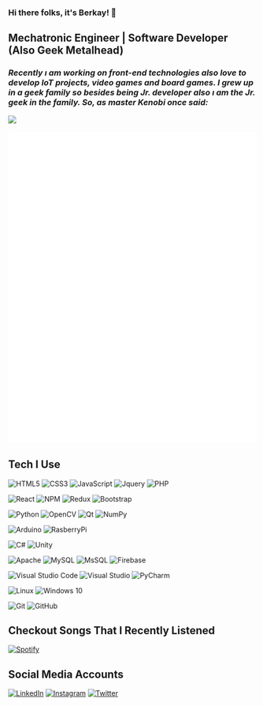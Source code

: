 ### Hi there folks, it's Berkay! :metal:

## **Mechatronic Engineer | Software Developer (Also Geek Metalhead)**
### *Recently ı am working on front-end technologies also love to develop IoT projects, video games and board games. I grew up in a geek family so besides being Jr. developer also ı am the Jr. geek in the family. So, as master Kenobi once said:*
![](https://media.giphy.com/media/Nx0rz3jtxtEre/giphy.gif)

<img src="/github-metrics.svg" alt="Metrics">

## Tech I Use

![HTML5](https://img.shields.io/badge/html5-%23E34F26.svg?style=for-the-badge&logo=html5&logoColor=white)
![CSS3](https://img.shields.io/badge/css3-%231572B6.svg?style=for-the-badge&logo=css3&logoColor=white)
![JavaScript](https://img.shields.io/badge/javascript-%23323330.svg?style=for-the-badge&logo=javascript&logoColor=%23F7DF1E)
![Jquery](https://img.shields.io/badge/jQuery-0769AD?style=for-the-badge&logo=jquery&logoColor=white)
![PHP](https://img.shields.io/badge/php-%23777BB4.svg?style=for-the-badge&logo=php&logoColor=white)

![React](https://img.shields.io/badge/react-%2320232a.svg?style=for-the-badge&logo=react&logoColor=%2361DAFB)
![NPM](https://img.shields.io/badge/NPM-%23000000.svg?style=for-the-badge&logo=npm&logoColor=white)
![Redux](https://img.shields.io/badge/redux-%23593d88.svg?style=for-the-badge&logo=redux&logoColor=white)
![Bootstrap](https://img.shields.io/badge/bootstrap-%23563D7C.svg?style=for-the-badge&logo=bootstrap&logoColor=white)


![Python](https://img.shields.io/badge/python-%2314354C.svg?style=for-the-badge&logo=python&logoColor=white)
![OpenCV](https://img.shields.io/badge/opencv-%23white.svg?style=for-the-badge&logo=opencv&logoColor=white)
![Qt](https://img.shields.io/badge/Qt-%23217346.svg?style=for-the-badge&logo=Qt&logoColor=white)
![NumPy](https://img.shields.io/badge/numpy-%23013243.svg?style=for-the-badge&logo=numpy&logoColor=white)

![Arduino](https://img.shields.io/badge/Arduino-00979D?style=for-the-badge&logo=Arduino&logoColor=white)
![RasberryPi](https://img.shields.io/badge/RASPBERRY%20PI-C51A4A.svg?&style=for-the-badge&logo=raspberry%20pi&logoColor=white)


![C#](https://img.shields.io/badge/c%23-%23239120.svg?style=for-the-badge&logo=c-sharp&logoColor=white)
![Unity](https://img.shields.io/badge/unity-%23000000.svg?style=for-the-badge&logo=unity&logoColor=white)

![Apache](https://img.shields.io/badge/apache-%23D42029.svg?style=for-the-badge&logo=apache&logoColor=white)
![MySQL](https://img.shields.io/badge/mysql-%2300f.svg?style=for-the-badge&logo=mysql&logoColor=white)
![MsSQL](https://img.shields.io/badge/Microsoft%20SQL%20Sever-CC2927?style=for-the-badge&logo=microsoft%20sql%20server&logoColor=white)
![Firebase](https://img.shields.io/badge/firebase-ffca28?style=for-the-badge&logo=firebase&logoColor=black)

![Visual Studio Code](https://img.shields.io/badge/VisualStudioCode-0078d7.svg?style=for-the-badge&logo=visual-studio-code&logoColor=white)
![Visual Studio](https://img.shields.io/badge/VisualStudio-5C2D91.svg?style=for-the-badge&logo=visual-studio&logoColor=white)
![PyCharm](https://img.shields.io/badge/pycharm-143?style=for-the-badge&logo=pycharm&logoColor=black&color=black&labelColor=green)

![Linux](https://img.shields.io/badge/Linux-FCC624?style=for-the-badge&logo=linux&logoColor=black)
![Windows 10](https://img.shields.io/badge/Windows-0078D6?style=for-the-badge&logo=windows&logoColor=white)


![Git](https://img.shields.io/badge/git-%23F05033.svg?style=for-the-badge&logo=git&logoColor=white)
![GitHub](https://img.shields.io/badge/github-%23121011.svg?style=for-the-badge&logo=github&logoColor=white)

## Checkout Songs That I Recently Listened
[![Spotify](https://spotify-recently-played-readme.vercel.app/api?user=11147353623)](https://open.spotify.com/user/11147353623)

## Social Media Accounts

[![LinkedIn](https://img.shields.io/badge/Lınkedın-black?style=for-the-badge&logo=linkedin&logoColor=white)](https://tr.linkedin.com/in/brkyaks)
[![Instagram](https://img.shields.io/badge/INSTAGRAM-black?style=for-the-badge&logo=instagram&logoColor=white)](https://www.instagram.com/brkyaks/)
[![Twitter](https://img.shields.io/badge/Twitter-black?style=for-the-badge&logo=twitter&logoColor=white)](https://twitter.com/szrbrkyaks)
